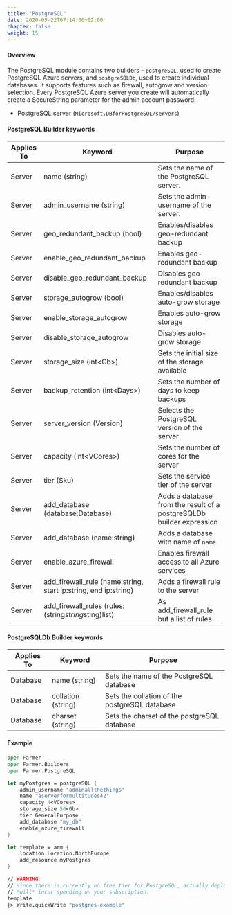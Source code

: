 ```yaml
---
title: "PostgreSQL"
date: 2020-05-22T07:14:00+02:00
chapter: false
weight: 15
---
```


#### Overview
The PostgreSQL module contains two builders - `postgreSQL`, used to create
PostgreSQL Azure servers, and `postgreSQLDb`, used to create individual databases.
It supports features such as firewall, autogrow and version selection.
Every PostgreSQL Azure server you create will automatically create a SecureString
parameter for the admin account password.

* PostgreSQL server (`Microsoft.DBforPostgreSQL/servers`)

#### PostgreSQL Builder keywords
| Applies To | Keyword | Purpose |
|-|-|-|
| Server | name (string) | Sets the name of the PostgreSQL server. |
| Server | admin_username (string) | Sets the admin username of the server. |
| Server | geo_redundant_backup (bool) | Enables/disables geo-redundant backup |
| Server | enable_geo_redundant_backup | Enables geo-redundant backup |
| Server | disable_geo_redundant_backup | Disables geo-redundant backup |
| Server | storage_autogrow (bool) | Enables/disables auto-grow storage |
| Server | enable_storage_autogrow | Enables auto-grow storage |
| Server | disable_storage_autogrow | Disables auto-grow storage |
| Server | storage_size (int&lt;Gb>) | Sets the initial size of the storage available |
| Server | backup_retention (int&lt;Days>) | Sets the number of days to keep backups |
| Server | server_version (Version) | Selects the PostgreSQL version of the server  |
| Server | capacity (int&lt;VCores>) | Sets the number of cores for the server |
| Server | tier (Sku) | Sets the service tier of the server |
| Server | add_database (database:Database) | Adds a database from the result of a postgreSQLDb builder expression |
| Server | add_database (name:string) | Adds a database with name of `name` |
| Server | enable_azure_firewall | Enables firewall access to all Azure services |
| Server | add_firewall_rule (name:string, start ip:string, end ip:string) | Adds a firewall rule to the server |
| Server | add_firewall_rules (rules:(string*string*sting)list) | As add_firewall_rule but a list of rules |

#### PostgreSQLDb Builder keywords
| Applies To | Keyword | Purpose |
|-|-|-|
| Database | name (string) | Sets the name of the PostgreSQL database |
| Database | collation (string) | Sets the collation of the postgreSQL database |
| Database | charset (string) | Sets the charset of the postgreSQL database |

#### Example

```fsharp
open Farmer
open Farmer.Builders
open Farmer.PostgreSQL

let myPostgres = postgreSQL {
    admin_username "adminallthethings"
    name "aserverformultitudes42"
    capacity 4<VCores>
    storage_size 50<Gb>
    tier GeneralPurpose
    add_database "my_db"
    enable_azure_firewall
}

let template = arm {
    location Location.NorthEurope
    add_resource myPostgres
}

// WARNING:
// since there is currently no free tier for PostgreSQL, actually deploying this
// *will* incur spending on your subscription.
template
|> Write.quickWrite "postgres-example"
```

